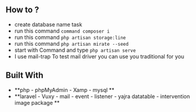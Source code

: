 
## How to ?
- create database name task
- run this command `command composer i`
- run this command `php artisan storage:line`
- run this command `php artisan mirate --seed`
- start with Command and type `php artisan serve`
- I use mail-trap To test mail driver you can use you traditional for you

## Built With
- **php  - phpMyAdmin - Xamp - mysql **
- **laravel - Vuxy  - mail - event - listener - yajra datatable -  intervention image package **
